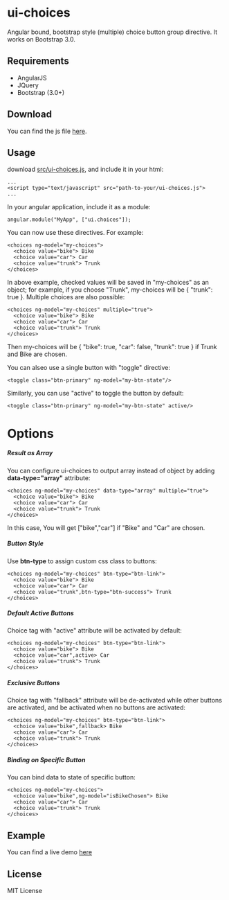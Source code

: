 ui-choices
==========

Angular bound, bootstrap style (multiple) choice button group directive. It works on Bootstrap 3.0.


Requirements
----------
* AngularJS
* JQuery
* Bootstrap (3.0+)

Download
----------
You can find the js file [here](https://raw.github.com/zbryikt/ui-choices/master/src/ui-choices.js).


Usage
----------
download [src/ui-choices.js](https://raw.github.com/zbryikt/ui-choices/master/src/ui-choices.js), and include it in your html:

    ...
    <script type="text/javascript" src="path-to-your/ui-choices.js">
    ...

In your angular application, include it as a module:

    angular.module("MyApp", ["ui.choices"]);

You can now use these directives. For example:

    <choices ng-model="my-choices">
      <choice value="bike"> Bike
      <choice value="car"> Car
      <choice value="trunk"> Trunk
    </choices>

In above example, checked values will be saved in "my-choices" as an object; for example, if you choose "Trunk", my-choices will be { "trunk": true }. Multiple choices are also possible:

    <choices ng-model="my-choices" multiple="true">
      <choice value="bike"> Bike
      <choice value="car"> Car
      <choice value="trunk"> Trunk
    </choices>

Then my-choices will be { "bike": true, "car": false, "trunk": true } if Trunk and Bike are chosen.

You can alseo use a single button with "toggle" directive:

    <toggle class="btn-primary" ng-model="my-btn-state"/>

Similarly, you can use "active" to toggle the button by default:

    <toggle class="btn-primary" ng-model="my-btn-state" active/>

Options
==========

##### Result as Array

You can configure ui-choices to output array instead of object by adding **data-type="array"** attribute:

    <choices ng-model="my-choices" data-type="array" multiple="true">
      <choice value="bike"> Bike
      <choice value="car"> Car
      <choice value="trunk"> Trunk
    </choices>

In this case, You will get ["bike","car"] if "Bike" and "Car" are chosen.

##### Button Style

Use **btn-type** to assign custom css class to buttons:

    <choices ng-model="my-choices" btn-type="btn-link">
      <choice value="bike"> Bike
      <choice value="car"> Car
      <choice value="trunk",btn-type="btn-success"> Trunk
    </choices>

##### Default Active Buttons

Choice tag with "active" attribute will be activated by default:

    <choices ng-model="my-choices" btn-type="btn-link">
      <choice value="bike"> Bike
      <choice value="car",active> Car
      <choice value="trunk"> Trunk
    </choices>

##### Exclusive Buttons

Choice tag with "fallback" attribute will be de-activated while other buttons are activated, and be activated when no buttons are activated:

    <choices ng-model="my-choices" btn-type="btn-link">
      <choice value="bike",fallback> Bike
      <choice value="car"> Car
      <choice value="trunk"> Trunk
    </choices>

##### Binding on Specific Button

You can bind data to state of specific button:

    <choices ng-model="my-choices">
      <choice value="bike",ng-model="isBikeChosen"> Bike
      <choice value="car"> Car
      <choice value="trunk"> Trunk
    </choices>


Example
----------
You can find a live demo [here](http://zbryikt.github.io/ui-choices/)


License
----------
MIT License

